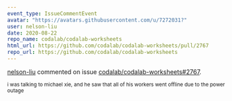 ```yaml
---
event_type: IssueCommentEvent
avatar: "https://avatars.githubusercontent.com/u/7272031?"
user: nelson-liu
date: 2020-08-22
repo_name: codalab/codalab-worksheets
html_url: https://github.com/codalab/codalab-worksheets/pull/2767
repo_url: https://github.com/codalab/codalab-worksheets
---
```


<a href='https://github.com/nelson-liu' target='_blank'>nelson-liu</a> commented on issue <a href='https://github.com/codalab/codalab-worksheets/pull/2767' target='_blank'>codalab/codalab-worksheets#2767</a>.

<small>i was talking to michael xie, and he saw that all of his workers went offline due to the power outage